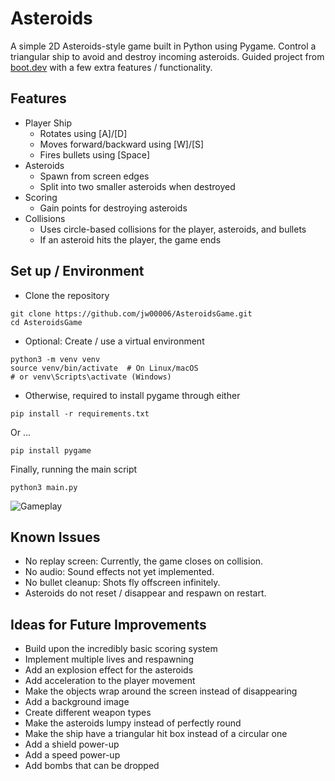 # Asteroids
A simple 2D Asteroids-style game built in Python using Pygame. Control a triangular ship to avoid and destroy incoming asteroids. Guided project from [boot.dev](https://boot.dev) with a few extra features / functionality. 

## Features
- Player Ship
  - Rotates using [A]/[D]
  - Moves forward/backward using [W]/[S]
  - Fires bullets using [Space]
- Asteroids
  - Spawn from screen edges
  - Split into two smaller asteroids when destroyed
- Scoring
  - Gain points for destroying asteroids
- Collisions
  - Uses circle-based collisions for the player, asteroids, and bullets
  - If an asteroid hits the player, the game ends

## Set up / Environment
- Clone the repository
```
git clone https://github.com/jw00006/AsteroidsGame.git
cd AsteroidsGame
```
- Optional: Create / use a virtual environment
```
python3 -m venv venv
source venv/bin/activate  # On Linux/macOS
# or venv\Scripts\activate (Windows)
```
- Otherwise, required to install pygame through either
```
pip install -r requirements.txt
```
Or ...
```
pip install pygame 
```
Finally, running the main script
```
python3 main.py
```

![Gameplay](https://github.com/jw00006/AsteroidsGame/gameplay.gif)

## Known Issues 
- No replay screen: Currently, the game closes on collision.
- No audio: Sound effects not yet implemented.
- No bullet cleanup: Shots fly offscreen infinitely.
- Asteroids do not reset / disappear and respawn on restart.

## Ideas for Future Improvements
- Build upon the incredibly basic scoring system
- Implement multiple lives and respawning
- Add an explosion effect for the asteroids
- Add acceleration to the player movement
- Make the objects wrap around the screen instead of disappearing
- Add a background image
- Create different weapon types
- Make the asteroids lumpy instead of perfectly round
- Make the ship have a triangular hit box instead of a circular one
- Add a shield power-up
- Add a speed power-up
- Add bombs that can be dropped
